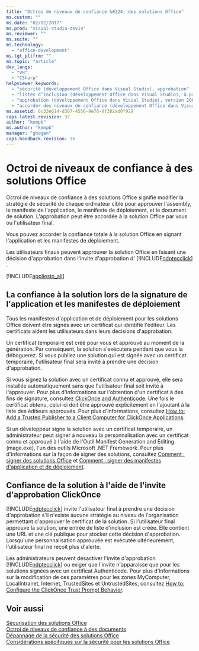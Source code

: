 ```yaml
---
title: "Octroi de niveaux de confiance &#224; des solutions Office"
ms.custom: ""
ms.date: "02/02/2017"
ms.prod: "visual-studio-dev14"
ms.reviewer: ""
ms.suite: ""
ms.technology: 
  - "office-development"
ms.tgt_pltfrm: ""
ms.topic: "article"
dev_langs: 
  - "VB"
  - "CSharp"
helpviewer_keywords: 
  - "sécurité (développement Office dans Visual Studio), approbation"
  - "listes d’inclusion (développement Office dans Visual Studio), à propos des listes d’inclusion"
  - "approbation (développement Office dans Visual Studio), version 2007 d’Office System"
  - "accorder des niveaux de confiance (développement Office dans Visual Studio)"
ms.assetid: 6c33e614-d367-4556-9e76-0f302ad0f929
caps.latest.revision: 37
author: "kempb"
ms.author: "kempb"
manager: "ghogen"
caps.handback.revision: 36
---
```

# Octroi de niveaux de confiance &#224; des solutions Office
  Octroi de niveaux de confiance à des solutions Office signifie modifier la stratégie de sécurité de chaque ordinateur cible pour approuver l'assembly, le manifeste de l'application, le manifeste de déploiement, et le document de solution.  L'approbation peut être accordée à la solution Office par vous ou l'utilisateur final.  
  
 Vous pouvez accorder la confiance totale à la solution Office en signant l'application et les manifestes de déploiement.  
  
 Les utilisateurs finaux peuvent approuver la solution Office en faisant une décision d'approbation dans l'invite d'approbation d' [!INCLUDE[ndptecclick](../vsto/includes/ndptecclick-md.md)] .  
  
 [!INCLUDE[appliesto_all](../vsto/includes/appliesto-all-md.md)]  
  
##  <a name="Signing"></a> La confiance à la solution lors de la signature de l'application et les manifestes de déploiement  
 Tous les manifestes d'application et de déploiement pour les solutions Office doivent être signés avec un certificat qui identifie l'éditeur.  Les certificats aident les utilisateurs dans leurs décisions d'approbation.  
  
 Un certificat temporaire est créé pour vous et approuvé au moment de la génération. Par conséquent, la solution s'exécutera pendant que vous la déboguerez.  Si vous publiez une solution qui est signée avec un certificat temporaire, l'utilisateur final sera invité à prendre une décision d'approbation.  
  
 Si vous signez la solution avec un certificat connu et approuvé, elle sera installée automatiquement sans que l'utilisateur final soit invité à l'approuver.  Pour plus d'informations sur l'obtention d'un certificat à des fins de signature, consultez [ClickOnce and Authenticode](../deployment/clickonce-and-authenticode.md).  Une fois le certificat obtenu, celui\-ci doit être approuvé explicitement en l'ajoutant à la liste des éditeurs approuvés.  Pour plus d'informations, consultez [How to: Add a Trusted Publisher to a Client Computer for ClickOnce Applications](~/deployment/how-to-add-a-trusted-publisher-to-a-client-computer-for-clickonce-applications.md).  
  
 Si un développeur signe la solution avec un certificat temporaire, un administrateur peut signer à nouveau la personnalisation avec un certificat connu et approuvé à l'aide de l'Outil Manifest Generation and Editing \(mage.exe\), l'un des outils Microsoft .NET Framework.  Pour plus d'informations sur la façon de signer des solutions, consultez [Comment : signer des solutions Office](../vsto/how-to-sign-office-solutions.md) et [Comment : signer des manifestes d'application et de déploiement](~/ide/how-to-sign-application-and-deployment-manifests.md).  
  
##  <a name="TrustPrompt"></a> Confiance de la solution à l'aide de l'invite d'approbation ClickOnce  
 [!INCLUDE[ndptecclick](../vsto/includes/ndptecclick-md.md)] invite l'utilisateur final à prendre une décision d'approbation s'il n'existe aucune stratégie au niveau de l'organisation permettant d'approuver le certificat de la solution.  Si l'utilisateur final approuve la solution, une entrée de liste d'inclusion est créée. Elle contient une URL et une clé publique pour stocker cette décision d'approbation.  Lorsqu'une personnalisation approuvée est exécutée ultérieurement, l'utilisateur final ne reçoit plus d'alerte.  
  
 Les administrateurs peuvent désactiver l'invite d'approbation [!INCLUDE[ndptecclick](../vsto/includes/ndptecclick-md.md)] ou exiger que l'invite n'apparaisse que pour les solutions signées avec un certificat Authenticode.  Pour plus d'informations sur la modification de ces paramètres pour les zones MyComputer, LocalIntranet, Internet, TrustedSites et UntrustedSites, consultez [How to: Configure the ClickOnce Trust Prompt Behavior](~/deployment/how-to-configure-the-clickonce-trust-prompt-behavior.md).  
  
## Voir aussi  
 [Sécurisation des solutions Office](../vsto/securing-office-solutions.md)   
 [Octroi de niveaux de confiance à des documents](../vsto/granting-trust-to-documents.md)   
 [Dépannage de la sécurité des solutions Office](../vsto/troubleshooting-office-solution-security.md)   
 [Considérations spécifiques sur la sécurité pour les solutions Office](../vsto/specific-security-considerations-for-office-solutions.md)  
  
  